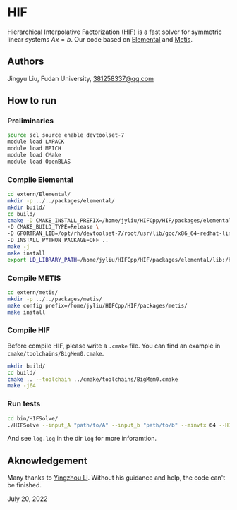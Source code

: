 # HIF

Hierarchical Interpolative Factorization (HIF) is a fast solver for symmetric linear systems $Ax=b$. Our code based on [Elemental](https://github.com/elemental/Elemental) and [Metis](http://glaros.dtc.umn.edu/gkhome/metis/metis/overview).

## Authors

Jingyu Liu, Fudan University, 381258337@qq.com

## How to run

### Preliminaries

``` bash
source scl_source enable devtoolset-7
module load LAPACK
module load MPICH
module load CMake
module load OpenBLAS
```

### Compile Elemental

``` bash
cd extern/Elemental/
mkdir -p ../../packages/elemental/
mkdir build/
cd build/
cmake -D CMAKE_INSTALL_PREFIX=/home/jyliu/HIFCpp/HIF/packages/elemental/ \
-D CMAKE_BUILD_TYPE=Release \
-D GFORTRAN_LIB=/opt/rh/devtoolset-7/root/usr/lib/gcc/x86_64-redhat-linux/7/  \
-D INSTALL_PYTHON_PACKAGE=OFF ..
make -j
make install
export LD_LIBRARY_PATH=/home/jyliu/HIFCpp/HIF/packages/elemental/lib:/home/jyliu/HIFCpp/HIF/packages/elemental/lib64:$LD_LIBRARY_PATH
```

### Compile METIS

``` bash
cd extern/metis/
mkdir -p ../../packages/metis/
make config prefix=/home/jyliu/HIFCpp/HIF/packages/metis/
make install
```

### Compile HIF

Before compile HIF, please write a `.cmake` file. You can find an example in `cmake/toolchains/BigMem0.cmake`.

``` bash
mkdir build/
cd build/
cmake .. --toolchain ../cmake/toolchains/BigMem0.cmake
make -j64
```

### Run tests

``` bash
cd bin/HIFSolve/
./HIFSolve --input_A "path/to/A" --input_b "path/to/b" --minvtx 64 --HIFbutton true --tol 1e-3 --logApp true
```

And see `log.log` in the dir `log` for more inforamtion.

## Aknowledgement

Many thanks to [Yingzhou Li](https://www.yingzhouli.com/). Without his guidance and help, the code can't be finished.

July 20, 2022
